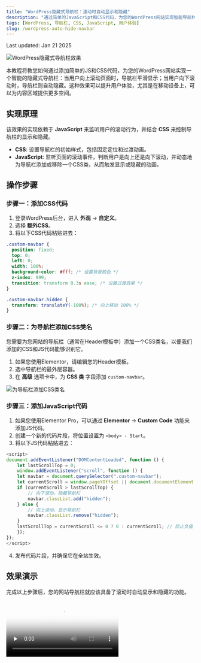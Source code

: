 ```yaml
---
title: "WordPress隐藏式导航栏：滚动时自动显示和隐藏"
description: "通过简单的JavaScript和CSS代码，为您的WordPress网站实现智能导航栏效果——向上滚动时显示，向下滚动时隐藏，无需额外插件。"
tags: [WordPress, 导航栏, CSS, JavaScript, 用户体验]
slug: /wordpress-auto-hide-navbar
---
```


Last updated: Jan 21 2025

![WordPress隐藏式导航栏效果](https://website-custom.com/wp-content/uploads/2024/11/navigation-bar.webp)

本教程将教您如何通过添加简单的JS和CSS代码，为您的WordPress网站实现一个智能的隐藏式导航栏：当用户向上滚动页面时，导航栏平滑显示；当用户向下滚动时，导航栏则自动隐藏。这种效果可以提升用户体验，尤其是在移动设备上，可以为内容区域提供更多空间。

## 实现原理

该效果的实现依赖于 **JavaScript** 来监听用户的滚动行为，并结合 **CSS** 来控制导航栏的显示和隐藏。

-   **CSS**: 设置导航栏的初始样式，包括固定定位和过渡动画。
-   **JavaScript**: 监听页面的滚动事件，判断用户是向上还是向下滚动，并动态地为导航栏添加或移除一个CSS类，从而触发显示或隐藏的动画。

## 操作步骤

### 步骤一：添加CSS代码

1.  登录WordPress后台，进入 **外观** -> **自定义**。
2.  选择 **额外CSS**。
3.  将以下CSS代码粘贴进去：

```css
.custom-navbar {
  position: fixed;
  top: 0;
  left: 0;
  width: 100%;
  background-color: #fff; /* 设置背景颜色 */
  z-index: 999;
  transition: transform 0.3s ease; /* 设置过渡效果 */
}

.custom-navbar.hidden {
  transform: translateY(-100%); /* 向上移动 100% */
}
```

### 步骤二：为导航栏添加CSS类名

您需要为您网站的导航栏（通常在Header模板中）添加一个CSS类名，以便我们添加的CSS和JS代码能够识别它。

1.  如果您使用Elementor，请编辑您的Header模板。
2.  选中导航栏的最外层容器。
3.  在 **高级** 选项卡中，为 **CSS 类** 字段添加 `custom-navbar`。

![为导航栏添加CSS类名](https://website-custom.com/wp-content/uploads/2024/11/3-18.webp)

### 步骤三：添加JavaScript代码

1.  如果您使用Elementor Pro，可以通过 **Elementor** -> **Custom Code** 功能来添加JS代码。
2.  创建一个新的代码片段，将位置设置为 `<body> - Start`。
3.  将以下JS代码粘贴进去：

```javascript
<script>
document.addEventListener("DOMContentLoaded", function () {
    let lastScrollTop = 0;
    window.addEventListener("scroll", function () {
    let navbar = document.querySelector(".custom-navbar");
    let currentScroll = window.pageYOffset || document.documentElement.scrollTop;
    if (currentScroll > lastScrollTop) {
        // 向下滚动，隐藏导航栏
        navbar.classList.add("hidden");
    } else {
        // 向上滚动，显示导航栏
        navbar.classList.remove("hidden");
    }
    lastScrollTop = currentScroll <= 0 ? 0 : currentScroll; // 防止负值
    });
});
</script>
```

4.  发布代码片段，并确保它在全站生效。

## 效果演示

完成以上步骤后，您的网站导航栏就应该具备了滚动时自动显示和隐藏的功能。

<video class="elementor-video" src="https://website-custom.com/wp-content/uploads/2024/11/WordPress向上滚动显示导航栏_向下滚动隐藏_1.mp4" controls="" preload="none" controlsList="nodownload" poster="https://website-custom.com/wp-content/uploads/2024/11/navigation-bar.webp"></video>
